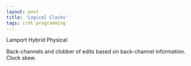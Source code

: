 ```yaml
---
layout: post
title: 'Logical Clocks'
tags: crdt programming
---
```


Lamport
Hybrid
Physical

Back-channels and clobber of edits based on back-channel information.
Clock skew.